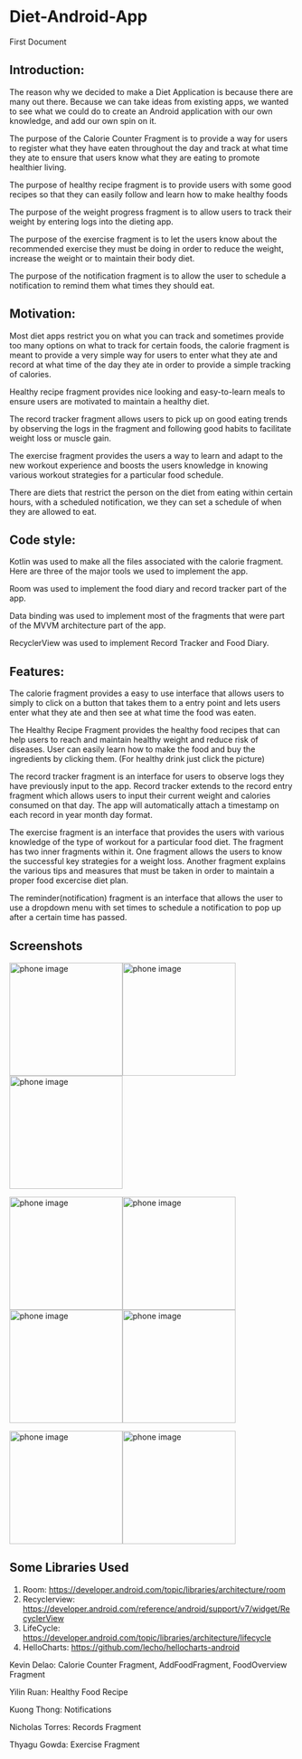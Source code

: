 # Diet-Android-App
First Document 

## Introduction:
The reason why we decided to make a Diet Application is because there are many out there. Because we can take ideas from existing apps, we wanted to see what we could do to create an Android application with our own knowledge, and add our own spin on it.

The purpose of the Calorie Counter Fragment is to provide a way for users to register what they have eaten throughout the day and track at
what time they ate to ensure that users know what they are eating to promote healthier living.

The purpose of healthy recipe fragment is to provide users with some good recipes so that they can easily follow and learn how to make healthy foods

The purpose of the weight progress fragment is to allow users to track their weight by entering logs into the dieting app.

The purpose of the exercise fragment is to let the users know about the recommended exercise they must be doing in order to reduce the weight, increase the weight or to maintain their body diet.

The purpose of the notification fragment is to allow the user to schedule a notification to remind them what times they should eat.

## Motivation:
Most diet apps restrict you on what you can track and sometimes provide too many options on what to track for certain foods, the calorie fragment is meant to provide a very simple way for users to enter what they ate and record at what time of the day they ate in order to provide a simple tracking of calories.

Healthy recipe fragment provides nice looking and easy-to-learn meals to ensure users are motivated to maintain a healthy diet.

The record tracker fragment allows users to pick up on good eating trends by observing the logs in the fragment and following good habits to facilitate weight loss or muscle gain.

The exercise fragment provides the users a way to learn and adapt to the new workout experience and boosts the users knowledge in knowing various workout strategies for a particular food schedule.

There are diets that restrict the person on the diet from eating within certain hours, with a scheduled notification, we they can set a schedule of when they are allowed to eat.

## Code style:

Kotlin was used to make all the files associated with the calorie fragment. Here are three of the major tools we used to implement the app.

Room was used to implement the food diary and record tracker part of the app.

Data binding was used to implement most of the fragments that were part of the MVVM architecture part of the app.

RecyclerView was used to implement Record Tracker and Food Diary.

## Features:
The calorie fragment provides a easy to use interface that allows users to simply to click on a button that takes them to a entry
point and lets users enter what they ate and then see at what time the food was eaten.

The Healthy Recipe Fragment provides the healthy food recipes that can help users to reach and maintain healthy weight and reduce risk of diseases. User can easily learn how to make the food and buy the ingredients by clicking them. (For healthy drink just click the picture)

The record tracker fragment is an interface for users to observe logs they have previously input to the app. Record tracker extends to the record entry fragment which allows users to input their current weight and calories consumed on that day. The app will automatically attach a timestamp on each record in year month day format.

The exercise fragment is an interface that provides the users with various knowledge of the type of workout for a particular food diet. The fragment has two inner fragments within it. One fragment allows the users to know the successful key strategies for a weight loss. Another fragment explains the various tips and measures that must be taken in order to maintain a proper food excercise diet plan. 

The reminder(notification) fragment is an interface that allows the user to use a dropdown menu with set times to schedule a notification to pop up after a certain time has passed.

## Screenshots
<img src="screenshots/caloriefragment.png" alt="phone image" width="200px" /><img src="screenshots/caloriefragment_foodentry.png" alt="phone image" width="200px" /><img src="screenshots/caloriefragment_overiview.png" alt="phone image" width="200px" />

<img src="screenshots/healthyRecipe01.PNG" alt="phone image" width="200px" /><img src="screenshots/healthyRecipe02.PNG" alt="phone image" width="200px" /><img src="screenshots/healthyRecipe03.PNG" alt="phone image" width="200px" /><img src="screenshots/healthyRecipe04.PNG" alt="phone image" width="200px" />

<img src="screenshots/RecordEntryFragment.JPG" alt="phone image" width="200px" /><img src="screenshots/RecordProgressFragment.JPG" alt="phone image" width="200px" />

## Some Libraries Used
1. Room: https://developer.android.com/topic/libraries/architecture/room
2. Recyclerview: https://developer.android.com/reference/android/support/v7/widget/RecyclerView
3. LifeCycle: https://developer.android.com/topic/libraries/architecture/lifecycle
4. HelloCharts: https://github.com/lecho/hellocharts-android

Kevin Delao: Calorie Counter Fragment, AddFoodFragment, FoodOverview Fragment

Yilin Ruan: Healthy Food Recipe

Kuong Thong: Notifications

Nicholas Torres: Records Fragment

Thyagu Gowda: Exercise Fragment
